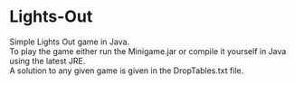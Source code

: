 # Lights-Out  
Simple Lights Out game in Java.  
To play the game either run the Minigame.jar or compile it yourself in Java using the latest JRE.  
A solution to any given game is given in the DropTables.txt file.
